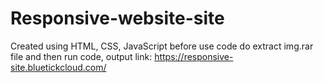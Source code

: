 # Responsive-website-site
Created using HTML, CSS, JavaScript
before use code do extract img.rar file and then run code,
output link: https://responsive-site.bluetickcloud.com/
